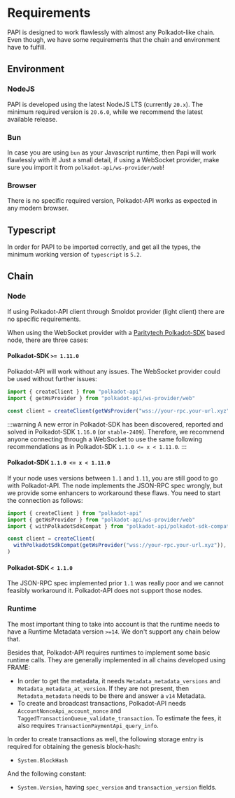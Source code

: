 # Requirements

PAPI is designed to work flawlessly with almost any Polkadot-like chain. Even though, we have some requirements that the chain and environment have to fulfill.

## Environment

### NodeJS

PAPI is developed using the latest NodeJS LTS (currently `20.x`). The minimum required version is `20.6.0`, while we recommend the latest available release.

### Bun

In case you are using `bun` as your Javascript runtime, then Papi will work flawlessly with it! Just a small detail, if using a WebSocket provider, make sure you import it from `polkadot-api/ws-provider/web`!

### Browser

There is no specific required version, Polkadot-API works as expected in any modern browser.

## Typescript

In order for PAPI to be imported correctly, and get all the types, the minimum working version of `typescript` is `5.2`.

## Chain

### Node

If using Polkadot-API client through Smoldot provider (light client) there are no specific requirements.

When using the WebSocket provider with a [Paritytech Polkadot-SDK](https://github.com/paritytech/polkadot-sdk) based node, there are three cases:

#### Polkadot-SDK `>= 1.11.0`

Polkadot-API will work without any issues. The WebSocket provider could be used without further issues:

```ts
import { createClient } from "polkadot-api"
import { getWsProvider } from "polkadot-api/ws-provider/web"

const client = createClient(getWsProvider("wss://your-rpc.your-url.xyz"))
```

:::warning
A new error in Polkadot-SDK has been discovered, reported and solved in Polkadot-SDK `1.16.0` (or `stable-2409`). Therefore, we recommend anyone connecting through a WebSocket to use the same following recommendations as in Polkadot-SDK `1.1.0 <= x < 1.11.0`.
:::

#### Polkadot-SDK `1.1.0 <= x < 1.11.0`

If your node uses versions between `1.1` and `1.11`, you are still good to go with Polkadot-API. The node implements the JSON-RPC spec wrongly, but we provide some enhancers to workaround these flaws. You need to start the connection as follows:

```ts
import { createClient } from "polkadot-api"
import { getWsProvider } from "polkadot-api/ws-provider/web"
import { withPolkadotSdkCompat } from "polkadot-api/polkadot-sdk-compat"

const client = createClient(
  withPolkadotSdkCompat(getWsProvider("wss://your-rpc.your-url.xyz")),
)
```

#### Polkadot-SDK `< 1.1.0`

The JSON-RPC spec implemented prior `1.1` was really poor and we cannot feasibly workaround it. Polkadot-API does not support those nodes.

### Runtime

The most important thing to take into account is that the runtime needs to have a Runtime Metadata version `>=14`. We don't support any chain below that.

Besides that, Polkadot-API requires runtimes to implement some basic runtime calls. They are generally implemented in all chains developed using FRAME:

- In order to get the metadata, it needs `Metadata_metadata_versions` and `Metadata_metadata_at_version`. If they are not present, then `Metadata_metadata` needs to be there and answer a `v14` Metadata.
- To create and broadcast transactions, Polkadot-API needs `AccountNonceApi_account_nonce` and `TaggedTransactionQueue_validate_transaction`. To estimate the fees, it also requires `TransactionPaymentApi_query_info`.

In order to create transactions as well, the following storage entry is required for obtaining the genesis block-hash:

- `System.BlockHash`

And the following constant:

- `System.Version`, having `spec_version` and `transaction_version` fields.
